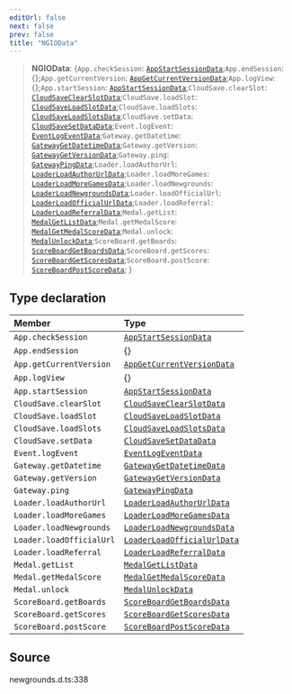 ```yaml
---
editUrl: false
next: false
prev: false
title: "NGIOData"
---
```


> **NGIOData**: \{`App.checkSession`: [`AppStartSessionData`](/api/type-aliases/appstartsessiondata/);`App.endSession`: \{};`App.getCurrentVersion`: [`AppGetCurrentVersionData`](/api/type-aliases/appgetcurrentversiondata/);`App.logView`: \{};`App.startSession`: [`AppStartSessionData`](/api/type-aliases/appstartsessiondata/);`CloudSave.clearSlot`: [`CloudSaveClearSlotData`](/api/type-aliases/cloudsaveclearslotdata/);`CloudSave.loadSlot`: [`CloudSaveLoadSlotData`](/api/type-aliases/cloudsaveloadslotdata/);`CloudSave.loadSlots`: [`CloudSaveLoadSlotsData`](/api/type-aliases/cloudsaveloadslotsdata/);`CloudSave.setData`: [`CloudSaveSetDataData`](/api/type-aliases/cloudsavesetdatadata/);`Event.logEvent`: [`EventLogEventData`](/api/type-aliases/eventlogeventdata/);`Gateway.getDatetime`: [`GatewayGetDatetimeData`](/api/type-aliases/gatewaygetdatetimedata/);`Gateway.getVersion`: [`GatewayGetVersionData`](/api/type-aliases/gatewaygetversiondata/);`Gateway.ping`: [`GatewayPingData`](/api/type-aliases/gatewaypingdata/);`Loader.loadAuthorUrl`: [`LoaderLoadAuthorUrlData`](/api/type-aliases/loaderloadauthorurldata/);`Loader.loadMoreGames`: [`LoaderLoadMoreGamesData`](/api/type-aliases/loaderloadmoregamesdata/);`Loader.loadNewgrounds`: [`LoaderLoadNewgroundsData`](/api/type-aliases/loaderloadnewgroundsdata/);`Loader.loadOfficialUrl`: [`LoaderLoadOfficialUrlData`](/api/type-aliases/loaderloadofficialurldata/);`Loader.loadReferral`: [`LoaderLoadReferralData`](/api/type-aliases/loaderloadreferraldata/);`Medal.getList`: [`MedalGetListData`](/api/type-aliases/medalgetlistdata/);`Medal.getMedalScore`: [`MedalGetMedalScoreData`](/api/type-aliases/medalgetmedalscoredata/);`Medal.unlock`: [`MedalUnlockData`](/api/type-aliases/medalunlockdata/);`ScoreBoard.getBoards`: [`ScoreBoardGetBoardsData`](/api/type-aliases/scoreboardgetboardsdata/);`ScoreBoard.getScores`: [`ScoreBoardGetScoresData`](/api/type-aliases/scoreboardgetscoresdata/);`ScoreBoard.postScore`: [`ScoreBoardPostScoreData`](/api/type-aliases/scoreboardpostscoredata/);  }

## Type declaration

| Member | Type |
| :------ | :------ |
| `App.checkSession` | [`AppStartSessionData`](/api/type-aliases/appstartsessiondata/) |
| `App.endSession` | \{} |
| `App.getCurrentVersion` | [`AppGetCurrentVersionData`](/api/type-aliases/appgetcurrentversiondata/) |
| `App.logView` | \{} |
| `App.startSession` | [`AppStartSessionData`](/api/type-aliases/appstartsessiondata/) |
| `CloudSave.clearSlot` | [`CloudSaveClearSlotData`](/api/type-aliases/cloudsaveclearslotdata/) |
| `CloudSave.loadSlot` | [`CloudSaveLoadSlotData`](/api/type-aliases/cloudsaveloadslotdata/) |
| `CloudSave.loadSlots` | [`CloudSaveLoadSlotsData`](/api/type-aliases/cloudsaveloadslotsdata/) |
| `CloudSave.setData` | [`CloudSaveSetDataData`](/api/type-aliases/cloudsavesetdatadata/) |
| `Event.logEvent` | [`EventLogEventData`](/api/type-aliases/eventlogeventdata/) |
| `Gateway.getDatetime` | [`GatewayGetDatetimeData`](/api/type-aliases/gatewaygetdatetimedata/) |
| `Gateway.getVersion` | [`GatewayGetVersionData`](/api/type-aliases/gatewaygetversiondata/) |
| `Gateway.ping` | [`GatewayPingData`](/api/type-aliases/gatewaypingdata/) |
| `Loader.loadAuthorUrl` | [`LoaderLoadAuthorUrlData`](/api/type-aliases/loaderloadauthorurldata/) |
| `Loader.loadMoreGames` | [`LoaderLoadMoreGamesData`](/api/type-aliases/loaderloadmoregamesdata/) |
| `Loader.loadNewgrounds` | [`LoaderLoadNewgroundsData`](/api/type-aliases/loaderloadnewgroundsdata/) |
| `Loader.loadOfficialUrl` | [`LoaderLoadOfficialUrlData`](/api/type-aliases/loaderloadofficialurldata/) |
| `Loader.loadReferral` | [`LoaderLoadReferralData`](/api/type-aliases/loaderloadreferraldata/) |
| `Medal.getList` | [`MedalGetListData`](/api/type-aliases/medalgetlistdata/) |
| `Medal.getMedalScore` | [`MedalGetMedalScoreData`](/api/type-aliases/medalgetmedalscoredata/) |
| `Medal.unlock` | [`MedalUnlockData`](/api/type-aliases/medalunlockdata/) |
| `ScoreBoard.getBoards` | [`ScoreBoardGetBoardsData`](/api/type-aliases/scoreboardgetboardsdata/) |
| `ScoreBoard.getScores` | [`ScoreBoardGetScoresData`](/api/type-aliases/scoreboardgetscoresdata/) |
| `ScoreBoard.postScore` | [`ScoreBoardPostScoreData`](/api/type-aliases/scoreboardpostscoredata/) |

## Source

newgrounds.d.ts:338
